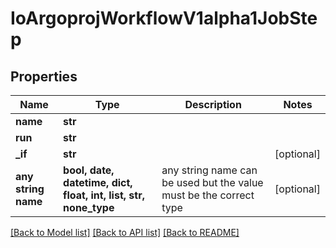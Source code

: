 # IoArgoprojWorkflowV1alpha1JobStep


## Properties
Name | Type | Description | Notes
------------ | ------------- | ------------- | -------------
**name** | **str** |  | 
**run** | **str** |  | 
**_if** | **str** |  | [optional] 
**any string name** | **bool, date, datetime, dict, float, int, list, str, none_type** | any string name can be used but the value must be the correct type | [optional]

[[Back to Model list]](../README.md#documentation-for-models) [[Back to API list]](../README.md#documentation-for-api-endpoints) [[Back to README]](../README.md)


